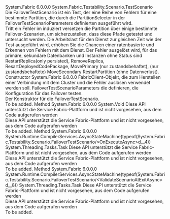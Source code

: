 <Type Name="FailoverTestScenario" FullName="System.Fabric.Testability.Scenario.FailoverTestScenario">
  <TypeSignature Language="C#" Value="public sealed class FailoverTestScenario : System.Fabric.Testability.Scenario.TestScenario" />
  <TypeSignature Language="ILAsm" Value=".class public auto ansi sealed beforefieldinit FailoverTestScenario extends System.Fabric.Testability.Scenario.TestScenario" />
  <TypeSignature Language="DocId" Value="T:System.Fabric.Testability.Scenario.FailoverTestScenario" />
  <TypeSignature Language="VB.NET" Value="Public NotInheritable Class FailoverTestScenario&#xA;Inherits TestScenario" />
  <TypeSignature Language="F#" Value="type FailoverTestScenario = class&#xA;    inherit TestScenario" />
  <AssemblyInfo>
    <AssemblyName>System.Fabric</AssemblyName>
    <AssemblyVersion>6.0.0.0</AssemblyVersion>
  </AssemblyInfo>
  <Base>
    <BaseTypeName>System.Fabric.Testability.Scenario.TestScenario</BaseTypeName>
  </Base>
  <Interfaces />
  <Docs>
    <summary>
            Die FailoverTestScenario ist ein Test, der eine Reihe von Fehlern für eine bestimmte Partition, die durch die PartitionSelector in der FailoverTestScenarioParameters definierten ausgeführt wird.
            </summary>
    <remarks>
            Tritt ein Fehler im induziert versetzen die Partition über einige bestimmte Failover-Szenarien, um sicherzustellen, dass diese Pfade getestet und untersucht werden. Die Arbeitslast für den Dienst zur gleichen Zeit wie der Test ausgeführt wird, erhöhen Sie die Chancen einer ratenbasierte und Erkennen von Fehlern mit dem Dienst. Der Fehler ausgelöst wird, für das primäre, sekundäre Datenbanken und Instanzen ohne Status sind RestartReplica(only persisted), RemoveReplica, ResartDeployedCodePackage, MovePrimary (nur zustandsbehaftet), (nur zustandsbehaftete) MoveSecondary RestartPartition (ohne Datenverlust).
            </remarks>
  </Docs>
  <Members>
    <Member MemberName=".ctor">
      <MemberSignature Language="C#" Value="public FailoverTestScenario (System.Fabric.FabricClient fabricClient, System.Fabric.Testability.Scenario.FailoverTestScenarioParameters testScenarioParameters);" />
      <MemberSignature Language="ILAsm" Value=".method public hidebysig specialname rtspecialname instance void .ctor(class System.Fabric.FabricClient fabricClient, class System.Fabric.Testability.Scenario.FailoverTestScenarioParameters testScenarioParameters) cil managed" />
      <MemberSignature Language="DocId" Value="M:System.Fabric.Testability.Scenario.FailoverTestScenario.#ctor(System.Fabric.FabricClient,System.Fabric.Testability.Scenario.FailoverTestScenarioParameters)" />
      <MemberSignature Language="F#" Value="new System.Fabric.Testability.Scenario.FailoverTestScenario : System.Fabric.FabricClient * System.Fabric.Testability.Scenario.FailoverTestScenarioParameters -&gt; System.Fabric.Testability.Scenario.FailoverTestScenario" Usage="new System.Fabric.Testability.Scenario.FailoverTestScenario (fabricClient, testScenarioParameters)" />
      <MemberType>Constructor</MemberType>
      <AssemblyInfo>
        <AssemblyName>System.Fabric</AssemblyName>
        <AssemblyVersion>6.0.0.0</AssemblyVersion>
      </AssemblyInfo>
      <Parameters>
        <Parameter Name="fabricClient" Type="System.Fabric.FabricClient" />
        <Parameter Name="testScenarioParameters" Type="System.Fabric.Testability.Scenario.FailoverTestScenarioParameters" />
      </Parameters>
      <Docs>
        <param name="fabricClient">FabricClient-Objekt, die zum Herstellen einer Verbindung mit dem Cluster und die Fehler auslösen verwendet werden soll.</param>
        <param name="testScenarioParameters">FailoverTestScenarioParameters die definieren, die Konfiguration für das Failover testen.</param>
        <summary>
            Der Konstruktor für die FailoverTestScenario.
            </summary>
        <remarks>To be added.</remarks>
      </Docs>
    </Member>
    <Member MemberName="OnDispose">
      <MemberSignature Language="C#" Value="protected override void OnDispose (bool disposing);" />
      <MemberSignature Language="ILAsm" Value=".method familyhidebysig virtual instance void OnDispose(bool disposing) cil managed" />
      <MemberSignature Language="DocId" Value="M:System.Fabric.Testability.Scenario.FailoverTestScenario.OnDispose(System.Boolean)" />
      <MemberSignature Language="VB.NET" Value="Protected Overrides Sub OnDispose (disposing As Boolean)" />
      <MemberSignature Language="F#" Value="override this.OnDispose : bool -&gt; unit" Usage="failoverTestScenario.OnDispose disposing" />
      <MemberType>Method</MemberType>
      <AssemblyInfo>
        <AssemblyName>System.Fabric</AssemblyName>
        <AssemblyVersion>6.0.0.0</AssemblyVersion>
      </AssemblyInfo>
      <ReturnValue>
        <ReturnType>System.Void</ReturnType>
      </ReturnValue>
      <Parameters>
        <Parameter Name="disposing" Type="System.Boolean" />
      </Parameters>
      <Docs>
        <param name="disposing">Diese API unterstützt die Service Fabric-Plattform und ist nicht vorgesehen, aus dem Code aufgerufen werden</param>
        <summary>
            Diese API unterstützt die Service Fabric-Plattform und ist nicht vorgesehen, aus dem Code aufgerufen werden
            </summary>
        <remarks>To be added.</remarks>
      </Docs>
    </Member>
    <Member MemberName="OnExecuteAsync">
      <MemberSignature Language="C#" Value="protected override System.Threading.Tasks.Task OnExecuteAsync (System.Threading.CancellationToken token);" />
      <MemberSignature Language="ILAsm" Value=".method familyhidebysig virtual instance class System.Threading.Tasks.Task OnExecuteAsync(valuetype System.Threading.CancellationToken token) cil managed" />
      <MemberSignature Language="DocId" Value="M:System.Fabric.Testability.Scenario.FailoverTestScenario.OnExecuteAsync(System.Threading.CancellationToken)" />
      <MemberSignature Language="VB.NET" Value="Protected Overrides Function OnExecuteAsync (token As CancellationToken) As Task" />
      <MemberSignature Language="F#" Value="override this.OnExecuteAsync : System.Threading.CancellationToken -&gt; System.Threading.Tasks.Task" Usage="failoverTestScenario.OnExecuteAsync token" />
      <MemberType>Method</MemberType>
      <AssemblyInfo>
        <AssemblyName>System.Fabric</AssemblyName>
        <AssemblyVersion>6.0.0.0</AssemblyVersion>
      </AssemblyInfo>
      <Attributes>
        <Attribute>
          <AttributeName>System.Runtime.CompilerServices.AsyncStateMachine(typeof(System.Fabric.Testability.Scenario.FailoverTestScenario/&lt;OnExecuteAsync&gt;d__4))</AttributeName>
        </Attribute>
      </Attributes>
      <ReturnValue>
        <ReturnType>System.Threading.Tasks.Task</ReturnType>
      </ReturnValue>
      <Parameters>
        <Parameter Name="token" Type="System.Threading.CancellationToken" />
      </Parameters>
      <Docs>
        <param name="token">Diese API unterstützt die Service Fabric-Plattform und ist nicht vorgesehen, aus dem Code aufgerufen werden</param>
        <summary>
            Diese API unterstützt die Service Fabric-Plattform und ist nicht vorgesehen, aus dem Code aufgerufen werden
            </summary>
        <returns />
        <remarks>To be added.</remarks>
      </Docs>
    </Member>
    <Member MemberName="ValidateScenarioAtExitAsync">
      <MemberSignature Language="C#" Value="protected override System.Threading.Tasks.Task ValidateScenarioAtExitAsync (System.Threading.CancellationToken token);" />
      <MemberSignature Language="ILAsm" Value=".method familyhidebysig virtual instance class System.Threading.Tasks.Task ValidateScenarioAtExitAsync(valuetype System.Threading.CancellationToken token) cil managed" />
      <MemberSignature Language="DocId" Value="M:System.Fabric.Testability.Scenario.FailoverTestScenario.ValidateScenarioAtExitAsync(System.Threading.CancellationToken)" />
      <MemberSignature Language="VB.NET" Value="Protected Overrides Function ValidateScenarioAtExitAsync (token As CancellationToken) As Task" />
      <MemberSignature Language="F#" Value="override this.ValidateScenarioAtExitAsync : System.Threading.CancellationToken -&gt; System.Threading.Tasks.Task" Usage="failoverTestScenario.ValidateScenarioAtExitAsync token" />
      <MemberType>Method</MemberType>
      <AssemblyInfo>
        <AssemblyName>System.Fabric</AssemblyName>
        <AssemblyVersion>6.0.0.0</AssemblyVersion>
      </AssemblyInfo>
      <Attributes>
        <Attribute>
          <AttributeName>System.Runtime.CompilerServices.AsyncStateMachine(typeof(System.Fabric.Testability.Scenario.FailoverTestScenario/&lt;ValidateScenarioAtExitAsync&gt;d__8))</AttributeName>
        </Attribute>
      </Attributes>
      <ReturnValue>
        <ReturnType>System.Threading.Tasks.Task</ReturnType>
      </ReturnValue>
      <Parameters>
        <Parameter Name="token" Type="System.Threading.CancellationToken" />
      </Parameters>
      <Docs>
        <param name="token">Diese API unterstützt die Service Fabric-Plattform und ist nicht vorgesehen, aus dem Code aufgerufen werden</param>
        <summary>
            Diese API unterstützt die Service Fabric-Plattform und ist nicht vorgesehen, aus dem Code aufgerufen werden
            </summary>
        <returns />
        <remarks>To be added.</remarks>
      </Docs>
    </Member>
  </Members>
</Type>